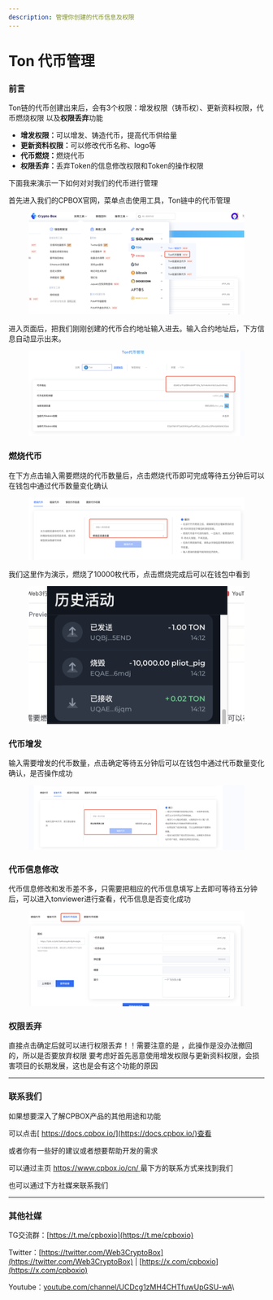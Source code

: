 ```yaml
---
description: 管理你创建的代币信息及权限
---
```


# Ton 代币管理

### 前言

Ton链的代币创建出来后，会有3个权限：增发权限（铸币权）、更新资料权限，代币燃烧权限 以及**权限丢弃**功能

* **增发权限：**&#x53EF;以增发、铸造代币，提高代币供给量
* **更新资料权限：**&#x53EF;以修改代币名称、logo等
* **代币燃烧：**&#x71C3;烧代币
* **权限丢弃：**&#x4E22;弃Token的信息修改权限和Token的操作权限

下面我来演示一下如何对对我们的代币进行管理

首先进入我们的CPBOX官网，菜单点击使用工具，Ton链中的代币管理

<figure><img src="../../.gitbook/assets/743c63eb-2c72-4a4f-85d5-40007d0842f8.png" alt=""><figcaption></figcaption></figure>

进入页面后，把我们刚刚创建的代币合约地址输入进去。输入合约地址后，下方信息自动显示出来。

<figure><img src="../../.gitbook/assets/image (20).png" alt=""><figcaption></figcaption></figure>

### 燃烧代币

在下方点击输入需要燃烧的代币数量后，点击燃烧代币即可完成等待五分钟后可以在钱包中通过代币数量变化确认

<figure><img src="../../.gitbook/assets/c7543f7a-ef95-4593-a4c5-8761acbab1c8.png" alt=""><figcaption></figcaption></figure>

我们这里作为演示，燃烧了10000枚代币，点击燃烧完成后可以在钱包中看到

<figure><img src="../../.gitbook/assets/image (16).png" alt=""><figcaption></figcaption></figure>

### 代币增发

输入需要增发的代币数量，点击确定等待五分钟后可以在钱包中通过代币数量变化确认，是否操作成功

<figure><img src="../../.gitbook/assets/image (17).png" alt=""><figcaption></figcaption></figure>

### 代币信息修改

代币信息修改和发币差不多，只需要把相应的代币信息填写上去即可等待五分钟后，可以进入tonviewer进行查看，代币信息是否变化成功

<figure><img src="../../.gitbook/assets/image (18).png" alt=""><figcaption></figcaption></figure>

### 权限丢弃

直接点击确定后就可以进行权限丢弃！！需要注意的是 ，此操作是没办法撤回的，所以是否要放弃权限 要考虑好首先恶意使用增发权限与更新资料权限，会损害项目的长期发展，这也是会有这个功能的原因

***

### 联系我们

如果想要深入了解CPBOX产品的其他用途和功能

可以点击[ https://docs.cpbox.io/](https://docs.cpbox.io/)查看

或者你有一些好的建议或者想要帮助开发的需求

可以通过主页 [https://www.cpbox.io/cn/ ](https://www.cpbox.io/cn/)最下方的联系方式来找到我们

也可以通过下方社媒来联系我们

***

### 其他社媒

TG交流群：[https://t.me/cpboxio](https://t.me/cpboxio)

Twitter：[https://twitter.com/Web3CryptoBox](https://twitter.com/Web3CryptoBox) | [https://x.com/cpboxio](https://x.com/cpboxio)

Youtube：[youtube.com/channel/UCDcg1zMH4CHTfuwUpGSU-wA](../solana-gong-ju/solana-yi-jian-fa-bi.md)\
